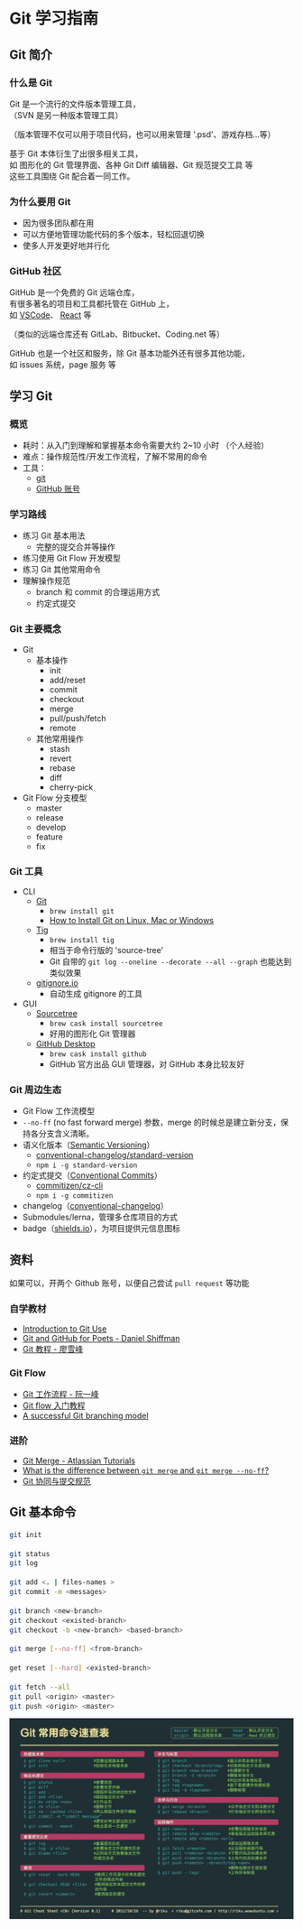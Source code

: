# Git 学习指南

## Git 简介

### 什么是 Git

Git 是一个流行的文件版本管理工具，  
（SVN 是另一种版本管理工具）

（版本管理不仅可以用于项目代码，也可以用来管理 '.psd'、游戏存档…等）

基于 Git 本体衍生了出很多相关工具，  
如 图形化的 Git 管理界面、各种 Git Diff 编辑器、Git 规范提交工具 等  
这些工具围绕 Git 配合着一同工作。

### 为什么要用 Git

- 因为很多团队都在用
- 可以方便地管理功能代码的多个版本，轻松回退切换
- 使多人开发更好地并行化

### GitHub 社区

GitHub 是一个免费的 Git 远端仓库，  
有很多著名的项目和工具都托管在 GitHub 上，  
如 [VSCode](https://github.com/microsoft/vscode)、 [React](https://github.com/facebook/react) 等

（类似的远端仓库还有 GitLab、Bitbucket、Coding.net 等）

GitHub 也是一个社区和服务，除 Git 基本功能外还有很多其他功能，  
如 issues 系统，page 服务 等

## 学习 Git

### 概览

- 耗时：从入门到理解和掌握基本命令需要大约 2~10 小时 （个人经验）
- 难点：操作规范性/开发工作流程，了解不常用的命令
- 工具：
  - [git](https://formulae.brew.sh/formula/git)
  - [GitHub 账号](https://github.com/)

### 学习路线

- 练习 Git 基本用法
  - 完整的提交合并等操作
- 练习使用 Git Flow 开发模型
- 练习 Git 其他常用命令
- 理解操作规范
  - branch 和 commit 的合理运用方式
  - 约定式提交

### Git 主要概念

- Git
  - 基本操作
    - init
    - add/reset
    - commit
    - checkout
    - merge
    - pull/push/fetch
    - remote
  - 其他常用操作
    - stash
    - revert
    - rebase
    - diff
    - cherry-pick
- Git Flow 分支模型
  - master
  - release
  - develop
  - feature
  - fix

### Git 工具

- CLI
  - [Git](https://git-scm.com/)
    - `brew install git`
    - [How to Install Git on Linux, Mac or Windows](https://www.linode.com/docs/development/version-control/how-to-install-git-on-linux-mac-and-windows/)
  - [Tig](https://github.com/jonas/tig)
    - `brew install tig`
    - 相当于命令行版的 'source-tree'
    - Git 自带的 `git log --oneline --decorate --all --graph` 也能达到类似效果
  - [gitignore.io](https://www.gitignore.io/)
    - 自动生成 gitignore 的工具
- GUI
  - [Sourcetree](https://www.sourcetreeapp.com/)
    - `brew cask install sourcetree`
    - 好用的图形化 Git 管理器
  - [GitHub Desktop](https://desktop.github.com/)
    - `brew cask install github`
    - GitHub 官方出品 GUI 管理器，对 GitHub 本身比较友好

### Git 周边生态

- Git Flow 工作流模型
- `--no-ff` (no fast forward merge) 参数，merge 的时候总是建立新分支，保持各分支含义清晰。
- 语义化版本（[Semantic Versioning](https://semver.org/lang/zh-CN/)）
  - [conventional-changelog/standard-version](https://github.com/conventional-changelog/standard-version)
  - `npm i -g standard-version`
- 约定式提交（[Conventional Commits](https://www.conventionalcommits.org/zh-hans/)）
  - [commitizen/cz-cli](https://github.com/commitizen/cz-cli)
  - `npm i -g commitizen`
- changelog（[conventional-changelog](https://github.com/conventional-changelog/conventional-changelog)）
- Submodules/lerna，管理多仓库项目的方式
- badge（[shields.io](https://shields.io/)），为项目提供元信息图标

## 资料

如果可以，开两个 Github 账号，以便自己尝试 `pull request` 等功能

### 自学教材

- [Introduction to Git Use](https://developpaper.com/introduction-to-git-use/)
- [Git and GitHub for Poets - Daniel Shiffman](https://www.youtube.com/playlist?list=PLRqwX-V7Uu6ZF9C0YMKuns9sLDzK6zoiV)
- [Git 教程 - 廖雪峰](https://www.liaoxuefeng.com/wiki/896043488029600)

### Git Flow

- [Git 工作流程 - 阮一峰](http://www.ruanyifeng.com/blog/2015/12/git-workflow.html)
- [Git flow 入门教程](https://www.jianshu.com/p/b446c43577f9)
- [A successful Git branching model](https://nvie.com/posts/a-successful-git-branching-model/)

### 进阶

- [Git Merge - Atlassian Tutorials](https://www.atlassian.com/git/tutorials/using-branches/git-merge)
- [What is the difference between `git merge` and `git merge --no-ff`?](https://stackoverflow.com/questions/9069061/what-is-the-difference-between-git-merge-and-git-merge-no-ff)
- [Git 协同与提交规范](https://www.yuque.com/fe9/basic/nruxq8)

## Git 基本命令

```bash
git init

git status
git log

git add <. | files-names >
git commit -m <messages>

git branch <new-branch>
git checkout <existed-branch>
git checkout -b <new-branch> <based-branch>

git merge [--no-ff] <from-branch>

get reset [--hard] <existed-branch>

git fetch --all
git pull <origin> <master>
git push <origin> <master>
```

![git-cheatsheet-cn](./img/git-cheatsheet-cn.jpeg)
